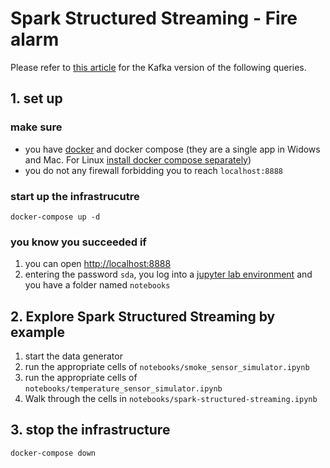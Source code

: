 # Spark Structured Streaming - Fire alarm

Please refer to [this article]( https://www.confluent.io/blog/crossing-streams-joins-apache-kafka/) for the Kafka version of the following queries.

## 1. set up

### make sure

* you have [docker](https://docs.docker.com/get-docker/) and docker compose (they are a single app in Widows and Mac. For Linux [install docker compose separately](https://docs.docker.com/compose/install/))
* you do not any firewall forbidding you to reach `localhost:8888`

### start up the infrastrucutre

```
docker-compose up -d
```

### you know you succeeded if

1. you can open [http://localhost:8888](http://localhost:8888)
2. entering the password `sda`, you log into a [jupyter lab environment](https://jupyterlab.readthedocs.io/en/stable/) and you have a folder named `notebooks`

## 2. Explore Spark Structured Streaming by example

1. start the data generator
  1. run the appropriate cells of `notebooks/smoke_sensor_simulator.ipynb`
  2. run the appropriate cells of `notebooks/temperature_sensor_simulator.ipynb`
2. Walk through the cells in `notebooks/spark-structured-streaming.ipynb`

## 3. stop the infrastructure

```
docker-compose down
```
